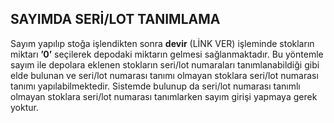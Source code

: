 ## SAYIMDA SERİ/LOT TANIMLAMA

Sayım yapılıp stoğa işlendikten sonra **devir** (LİNK VER) işleminde stokların miktarı **’0’** seçilerek depodaki miktarın gelmesi sağlanmaktadır. Bu yöntemle sayım ile depolara eklenen stokların seri/lot numaraları tanımlanabildiği gibi elde bulunan ve seri/lot numarası tanımı olmayan stoklara seri/lot numarası tanımı yapılabilmektedir. Sistemde bulunup da seri/lot numarası tanımlı olmayan stoklara seri/lot numarası tanımlarken sayım girişi yapmaya gerek yoktur. 
